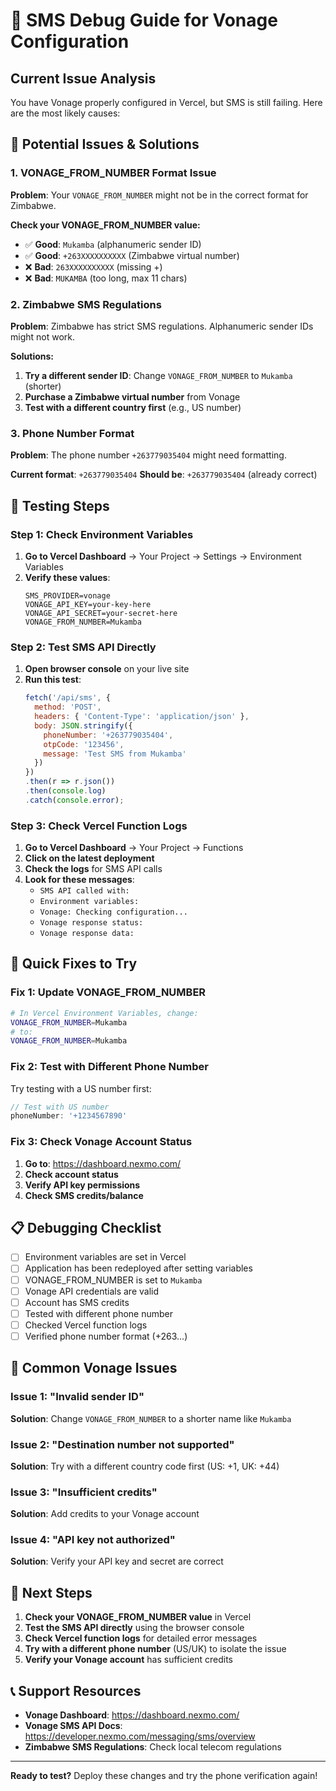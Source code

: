 # 🔧 SMS Debug Guide for Vonage Configuration

## Current Issue Analysis

You have Vonage properly configured in Vercel, but SMS is still failing. Here are the most likely causes:

## 🎯 **Potential Issues & Solutions**

### 1. **VONAGE_FROM_NUMBER Format Issue**
**Problem**: Your `VONAGE_FROM_NUMBER` might not be in the correct format for Zimbabwe.

**Check your VONAGE_FROM_NUMBER value:**
- ✅ **Good**: `Mukamba` (alphanumeric sender ID)
- ✅ **Good**: `+263XXXXXXXXXX` (Zimbabwe virtual number)
- ❌ **Bad**: `263XXXXXXXXXX` (missing +)
- ❌ **Bad**: `MUKAMBA` (too long, max 11 chars)

### 2. **Zimbabwe SMS Regulations**
**Problem**: Zimbabwe has strict SMS regulations. Alphanumeric sender IDs might not work.

**Solutions:**
1. **Try a different sender ID**: Change `VONAGE_FROM_NUMBER` to `Mukamba` (shorter)
2. **Purchase a Zimbabwe virtual number** from Vonage
3. **Test with a different country first** (e.g., US number)

### 3. **Phone Number Format**
**Problem**: The phone number `+263779035404` might need formatting.

**Current format**: `+263779035404`
**Should be**: `+263779035404` (already correct)

## 🧪 **Testing Steps**

### Step 1: Check Environment Variables
1. **Go to Vercel Dashboard** → Your Project → Settings → Environment Variables
2. **Verify these values**:
   ```
   SMS_PROVIDER=vonage
   VONAGE_API_KEY=your-key-here
   VONAGE_API_SECRET=your-secret-here
   VONAGE_FROM_NUMBER=Mukamba
   ```

### Step 2: Test SMS API Directly
1. **Open browser console** on your live site
2. **Run this test**:
   ```javascript
   fetch('/api/sms', {
     method: 'POST',
     headers: { 'Content-Type': 'application/json' },
     body: JSON.stringify({
       phoneNumber: '+263779035404',
       otpCode: '123456',
       message: 'Test SMS from Mukamba'
     })
   })
   .then(r => r.json())
   .then(console.log)
   .catch(console.error);
   ```

### Step 3: Check Vercel Function Logs
1. **Go to Vercel Dashboard** → Your Project → Functions
2. **Click on the latest deployment**
3. **Check the logs** for SMS API calls
4. **Look for these messages**:
   - `SMS API called with:`
   - `Environment variables:`
   - `Vonage: Checking configuration...`
   - `Vonage response status:`
   - `Vonage response data:`

## 🔧 **Quick Fixes to Try**

### Fix 1: Update VONAGE_FROM_NUMBER
```bash
# In Vercel Environment Variables, change:
VONAGE_FROM_NUMBER=Mukamba
# to:
VONAGE_FROM_NUMBER=Mukamba
```

### Fix 2: Test with Different Phone Number
Try testing with a US number first:
```javascript
// Test with US number
phoneNumber: '+1234567890'
```

### Fix 3: Check Vonage Account Status
1. **Go to**: https://dashboard.nexmo.com/
2. **Check account status**
3. **Verify API key permissions**
4. **Check SMS credits/balance**

## 📋 **Debugging Checklist**

- [ ] Environment variables are set in Vercel
- [ ] Application has been redeployed after setting variables
- [ ] VONAGE_FROM_NUMBER is set to `Mukamba`
- [ ] Vonage API credentials are valid
- [ ] Account has SMS credits
- [ ] Tested with different phone number
- [ ] Checked Vercel function logs
- [ ] Verified phone number format (+263...)

## 🚨 **Common Vonage Issues**

### Issue 1: "Invalid sender ID"
**Solution**: Change `VONAGE_FROM_NUMBER` to a shorter name like `Mukamba`

### Issue 2: "Destination number not supported"
**Solution**: Try with a different country code first (US: +1, UK: +44)

### Issue 3: "Insufficient credits"
**Solution**: Add credits to your Vonage account

### Issue 4: "API key not authorized"
**Solution**: Verify your API key and secret are correct

## 🎯 **Next Steps**

1. **Check your VONAGE_FROM_NUMBER value** in Vercel
2. **Test the SMS API directly** using the browser console
3. **Check Vercel function logs** for detailed error messages
4. **Try with a different phone number** (US/UK) to isolate the issue
5. **Verify your Vonage account** has sufficient credits

## 📞 **Support Resources**

- **Vonage Dashboard**: https://dashboard.nexmo.com/
- **Vonage SMS API Docs**: https://developer.nexmo.com/messaging/sms/overview
- **Zimbabwe SMS Regulations**: Check local telecom regulations

---

**Ready to test?** Deploy these changes and try the phone verification again!
